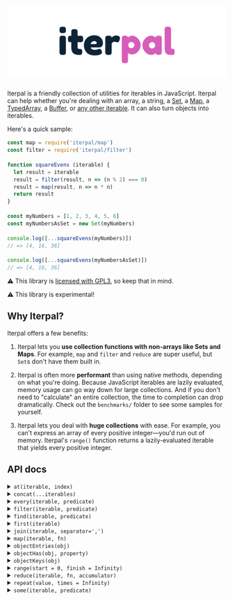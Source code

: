 # [![Iterpal](media/iterpal_logo.png)](https://github.com/EvanHahn/iterpal)

Iterpal is a friendly collection of utilities for iterables in JavaScript. Iterpal can help whether you're dealing with an array, a string, a [Set](https://developer.mozilla.org/en-US/docs/Web/JavaScript/Reference/Global_Objects/Set), a [Map](https://developer.mozilla.org/en-US/docs/Web/JavaScript/Reference/Global_Objects/Map), a [TypedArray](https://developer.mozilla.org/en-US/docs/Web/JavaScript/Reference/Global_Objects/TypedArray), a [Buffer](https://nodejs.org/api/buffer.html#buffer_buffer), or [any other iterable](https://developer.mozilla.org/en-US/docs/Web/JavaScript/Reference/Iteration_protocols#The_iterable_protocol). It can also turn objects into iterables.

Here's a quick sample:

```js
const map = require('iterpal/map')
const filter = require('iterpal/filter')

function squareEvens (iterable) {
  let result = iterable
  result = filter(result, n => (n % 2) === 0)
  result = map(result, n => n * n)
  return result
}

const myNumbers = [1, 2, 3, 4, 5, 6]
const myNumbersAsSet = new Set(myNumbers)

console.log([...squareEvens(myNumbers)])
// => [4, 16, 36]

console.log([...squareEvens(myNumbersAsSet)])
// => [4, 16, 36]
```

:warning: This library is [licensed with GPL3](https://github.com/EvanHahn/iterpal/blob/master/LICENSE.txt), so keep that in mind.

:warning: This library is experimental!

## Why Iterpal?

Iterpal offers a few benefits:

1. Iterpal lets you **use collection functions with non-arrays like Sets and Maps**. For example, `map` and `filter` and `reduce` are super useful, but `Set`s don't have them built in.

1. Iterpal is often more **performant** than using native methods, depending on what you're doing. Because JavaScript iterables are lazily evaluated, memory usage can go way down for large collections. And if you don't need to "calculate" an entire collection, the time to completion can drop dramatically. Check out the `benchmarks/` folder to see some samples for yourself.

1. Iterpal lets you deal with **huge collections** with ease. For example, you can't express an array of every positive integer—you'd run out of memory. Iterpal's `range()` function returns a lazily-evaluated iterable that yields every positive integer.

## API docs

<details>
<summary><code>at(iterable, index)</code></summary>

Returns the nth element from an iterable. Returns `undefined` if the index is out of range.

```js
const at = require('iterpal/at')

at(new Set(['hello', 'world']), 0)
// => 'hello'

at(['hello', 'world'], 1)
// => 'world'

at(new Set(['hello', 'world']), 2)
// => undefined
```
</details>

<details>
<summary><code>concat(...iterables)</code></summary>

Concatenates multiple iterables, returning a new iterable.

```js
const concat = require('iterpal/concat')

const myArray = [1, 2, 3]
const mySet = new Set([4, 5, 6])
const myMap = new Map([['bing', 'bong']])

concat(myArray, mySet, myMap)
// => Iterable yielding 1, 2, 3, 4, 5, 6, ['bing', 'bong']

[...concat(myArray, mySet, myMap)]
// => [1, 2, 3, 4, 5, 6, ['bing', 'bong']]
```
</details>

<details>
<summary><code>every(iterable, predicate)</code></summary>

Returns `true` if `predicate(value)` returns true for every value in `iterable`, and false otherwise. Returns `true` for an empty iterable.

```js
const every = require('iterpal/every')

function isEven(n) {
  return (n % 2) === 0
}

const mySet = new Set([2, 4, 6, 8])
every(mySet, isEven)
// => true

every([2, 3, 4], isEven)
// => false

every([], () => false)
// => true
```
</details>

<details>
<summary><code>filter(iterable, predicate)</code></summary>

Returns a new iterable which iterates over `iterable`, yielding when `predicate(value)` returns a truthy value.

The predicate function is invoked with one argument: the current value.

```js
const filter = require('iterpal/filter')

function isEven(n) {
  return (n % 2) === 0
}

const mySet = new Set([1, 2, 3, 4, 5, 6])

filter(mySet, isEven)
// => Iterable yielding 2, 4, 6

[...filter(mySet, isEven)]
// => [2, 4, 6]
```
</details>

<details>
<summary><code>find(iterable, predicate)</code></summary>

Iterates over `iterable`, returning the first element `predicate(value)` returns truthy for. Returns `undefined` if no value is found.

```js
const find = require('iterpal/find')

function isEven(n) {
  return (n % 2) === 0
}

find(new Set([1, 3, 4, 5]), isEven)
// => 4

find([1, 3, 5, 7], isEven)
// => undefined

find([], isEven)
// => undefined
```
</details>

<details>
<summary><code>first(iterable)</code></summary>

Returns the first value in an iterable. Returns `undefined` if the iterable is empty.

```js
const first = require('iterpal/first')

first(new Set(['hello', 'world']))
// => 'hello'

first([10, 11, 12])
// => 10

first(new Map())
// => undefined
```
</details>

<details>
<summary><code>join(iterable, separator=',')</code></summary>

Converts all elements in `iterable` into a string separated by `separator`.

Like `Array.prototype.join`, `null` and `undefined` are converted to empty strings.

```js
const join = require('iterpal/join')

join(new Set(['hello', 'world']))
// => 'hello,world'

join(new Set(['hello', 'world']), ' and ')
// => 'hello and world'

join([1, undefined, 2, null, 3])
// => '1,,2,,3'

join(new Map())
// => ''
```
</details>

<details>
<summary><code>map(iterable, fn)</code></summary>

Returns a new iterable which iterates over `iterable`, yielding `fn(value)` for each value.

`fn` is invoked with one argument: the current value.

```js
const map = require('iterpal/map')

function square(n) {
  return n * n
}

const mySet = new Set([1, 2, 3])

map(mySet, square)
// => Iterable yielding 1, 4, 9

[...map(mySet, square)]
// => [1, 4, 9]
```
</details>

<details>
<summary><code>objectEntries(obj)</code></summary>

Returns an iterable, yielding `[key, value]` for each entry in the object. An iterable version of `Object.entries`.

```js
const objectEntries = require('iterpal/objectEntries')

objectEntries({
  bing: 'bong',
  foo: 'boo'
})
// => Iterable yielding ['bing', 'bong'], ['foo', 'boo']

objectEntries({})
// => Empty iterable
```
</details>

<details>
<summary><code>objectHas(obj, property)</code></summary>

An internal utility method exposed for public use. Returns true if `property` is an own-property of `obj`, false otherwise. You can use this instead of `Object.prototype.hasOwnProperty`.

```js
const objectHas = require('iterpal/objectHas')

objectHas({ foo: 'bar' }, 'foo')
// => true

objectHas({ foo: 'bar' }, 'baz')
// => false

objectHas({ foo: 'bar' }, 'hasOwnProperty')
// => false
```
</details>

<details>
<summary><code>objectKeys(obj)</code></summary>

Returns an iterable, yielding each key in the object. An iterable version of `Object.keys`.

```js
const objectKeys = require('iterpal/objectKeys')

objectKeys({
  bing: 1,
  bong: 2
})
// => Iterable yielding 'bing', 'bong'

objectKeys({})
// => Empty iterable
```
</details>

<details>
<summary><code>range(start = 0, finish = Infinity)</code></summary>

Returns an iterable of integers from `start` to `finish`.

```js
const range = require('iterpal/range')

range()
// => Iterable yielding 0, 1, 2, 3, 4, 5...

range(10)
// => Iterable yielding 10, 11, 12, 13, 14, 15...

range(6, 9)
// => Iterable yielding 6, 7, 8

[...range(6, 9)]
// => [6, 7, 8]
```
</details>

<details>
<summary><code>reduce(iterable, fn, accumulator)</code></summary>

Reduces `iterable` to a single value. On each iteration, calls `fn` with the result so far (starting at `accumulator`) and the current value.

```js
const reduce = require('iterpal/reduce')

function add (a, b) {
  return a + b
}

reduce(new Set([1, 2, 3]), add, 0)
// => 6

reduce(new Set([1, 2, 3]), add, 10)
// => 16

reduce([], add, 123)
// => 123
```
</details>

<details>
<summary><code>repeat(value, times = Infinity)</code></summary>

Returns an iterable that yields `value`. If `times` is supplied, the length is boundless. If `times` is not supplied, the iterable is infinite.

```js
const repeat = require('iterpal/repeat')

repeat('foo')
// => Iterable yielding 'foo', 'foo', 'foo', 'foo'...

repeat('hi', 5)
// => Iterable yielding 'hi', 'hi', 'hi', 'hi', 'hi'

[...repeat('hi', 5)]
// => ['hi', 'hi', 'hi', 'hi', 'hi']
```
</details>

<details>
<summary><code>some(iterable, predicate)</code></summary>

Returns `true` if `predicate(value)` returns true for any value in `iterable`, and false otherwise. Returns `false` for an empty iterable.

```js
const some = require('iterpal/some')

function isEven(n) {
  return (n % 2) === 0
}

const mySet = new Set([1, 2, 3])
some(mySet, isEven)
// => true

some([1, 3, 5], isEven)
// => false

some([], () => true)
// => false
```
</details>
